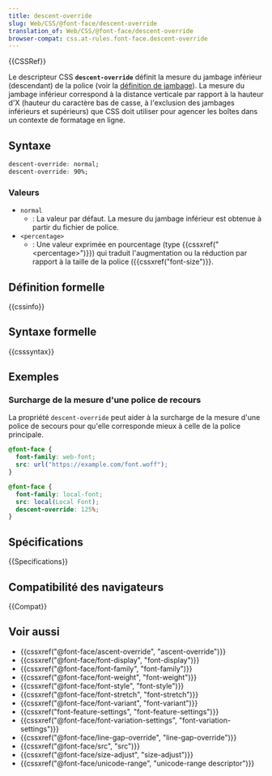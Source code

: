 ```yaml
---
title: descent-override
slug: Web/CSS/@font-face/descent-override
translation_of: Web/CSS/@font-face/descent-override
browser-compat: css.at-rules.font-face.descent-override
---
```

{{CSSRef}}

Le descripteur CSS **`descent-override`** définit la mesure du jambage inférieur (descendant) de la police (voir la [définition de jambage](https://fr.wikipedia.org/wiki/Jambage)). La mesure du jambage inférieur correspond à la distance verticale par rapport à la hauteur d'X (hauteur du caractère bas de casse, à l'exclusion des jambages inférieurs et supérieurs) que CSS doit utiliser pour agencer les boîtes dans un contexte de formatage en ligne.

## Syntaxe

```css
descent-override: normal;
descent-override: 90%;
```

### Valeurs

- `normal`
  - : La valeur par défaut. La mesure du jambage inférieur est obtenue à partir du fichier de police.
- `<percentage>`
  - : Une valeur exprimée en pourcentage (type {{cssxref("&lt;percentage&gt;")}}) qui traduit l'augmentation ou la réduction par rapport à la taille de la police ({{cssxref("font-size")}}.

## Définition formelle

{{cssinfo}}

## Syntaxe formelle

{{csssyntax}}

## Exemples

### Surcharge de la mesure d'une police de recours

La propriété `descent-override` peut aider à la surcharge de la mesure d'une police de secours pour qu'elle corresponde mieux à celle de la police principale.

```css
@font-face {
  font-family: web-font;
  src: url("https://example.com/font.woff");
}

@font-face {
  font-family: local-font;
  src: local(Local Font);
  descent-override: 125%;
}
```

## Spécifications

{{Specifications}}

## Compatibilité des navigateurs

{{Compat}}

## Voir aussi

- {{cssxref("@font-face/ascent-override", "ascent-override")}}
- {{cssxref("@font-face/font-display", "font-display")}}
- {{cssxref("@font-face/font-family", "font-family")}}
- {{cssxref("@font-face/font-weight", "font-weight")}}
- {{cssxref("@font-face/font-style", "font-style")}}
- {{cssxref("@font-face/font-stretch", "font-stretch")}}
- {{cssxref("@font-face/font-variant", "font-variant")}}
- {{cssxref("font-feature-settings", "font-feature-settings")}}
- {{cssxref("@font-face/font-variation-settings", "font-variation-settings")}}
- {{cssxref("@font-face/line-gap-override", "line-gap-override")}}
- {{cssxref("@font-face/src", "src")}}
- {{cssxref("@font-face/size-adjust", "size-adjust")}}
- {{cssxref("@font-face/unicode-range", "unicode-range descriptor")}}
